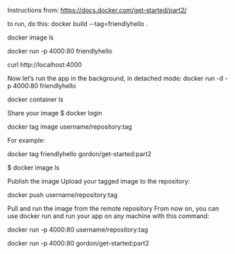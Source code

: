 Instructions from:
https://docs.docker.com/get-started/part2/

to run, do this:
docker build --tag=friendlyhello .

docker image ls

docker run -p 4000:80 friendlyhello

curl http://localhost:4000

Now let’s run the app in the background, in detached mode:
docker run -d -p 4000:80 friendlyhello

docker container ls

Share your image
$ docker login

docker tag image username/repository:tag

For example:

docker tag friendlyhello gordon/get-started:part2

$ docker image ls

Publish the image
Upload your tagged image to the repository:

docker push username/repository:tag

Pull and run the image from the remote repository
From now on, you can use docker run and run your app on any machine with this command:

docker run -p 4000:80 username/repository:tag

docker run -p 4000:80 gordon/get-started:part2
